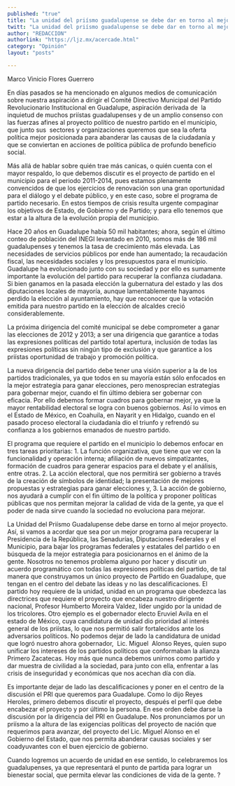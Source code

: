 ```yaml
---
published: "true"
title: "La unidad del priísmo guadalupense se debe dar en torno al mejor programa"
twitt: "La unidad del priísmo guadalupense se debe dar en torno al mejor programa"
author: "REDACCION"
authorlink: "https://ljz.mx/acercade.html"
category: "Opinión"
layout: "posts"

---
```



  Marco Vinicio Flores Guerrero



En días pasados se ha mencionado en algunos medios de comunicación sobre nuestra aspiración a dirigir el Comité Directivo Municipal del Partido Revolucionario Institucional en Guadalupe, aspiración derivada de  la inquietud de muchos priístas guadalupenses y de un amplio consenso con las fuerzas afines al proyecto político de nuestro partido en el municipio, que junto sus  sectores y organizaciones queremos que sea la oferta política mejor posicionada para abanderar las causas de la ciudadanía y que se conviertan en acciones de política pública de profundo beneficio social.  

  Más allá de hablar sobre quién trae más canicas, o quién cuenta con el mayor respaldo, lo que debemos discutir es el proyecto de partido en el municipio para el periodo 2011-2014, pues estamos plenamente convencidos de que los ejercicios de renovación son una gran oportunidad para el diálogo y el debate público, y en este caso, sobre el programa de partido necesario. En estos tiempos de crisis resulta urgente compaginar los objetivos de Estado, de Gobierno y de Partido; y para ello tenemos que estar a la altura de la evolución propia del municipio.



  Hace 20 años en Guadalupe había 50 mil habitantes; ahora, según el último conteo de población del INEGI levantado en 2010, somos más de 186 mil guadalupenses y tenemos la tasa de crecimiento más elevada. Las necesidades de servicios públicos por ende han aumentado; la recaudación fiscal, las necesidades sociales y los presupuestos para el municipio. Guadalupe ha evolucionado junto con su sociedad y por ello es sumamente importante la evolución del partido para recuperar la confianza ciudadana. Si bien ganamos en la pasada elección la gubernatura del estado y las dos diputaciones locales de mayoría, aunque lamentablemente hayamos perdido la elección al ayuntamiento, hay que reconocer que la votación emitida para nuestro partido en la elección de alcaldes creció considerablemente.



  La próxima dirigencia del comité municipal se debe comprometer a ganar las elecciones de 2012 y 2013; a ser una dirigencia que garantice a todas las expresiones políticas del partido total apertura, inclusión de todas las expresiones políticas sin ningún tipo de exclusión y que garantice a los priístas oportunidad de trabajo y promoción política.



  La nueva dirigencia del partido debe tener una visión superior a la de los partidos tradicionales, ya que todos en su mayoría están sólo enfocados en la mejor estrategia para ganar elecciones, pero menosprecian estrategias para gobernar mejor, cuando el fin último debiera ser gobernar con eficacia. Por ello debemos formar cuadros para gobernar mejor, ya que la mayor rentabilidad electoral se logra con buenos gobiernos. Así lo vimos en el Estado de México, en Coahuila, en Nayarit y en Hidalgo, cuando en el pasado proceso electoral la ciudadanía dio el triunfo y refrendó su confianza a los gobiernos emanados de nuestro partido.



  El programa que requiere el partido en el municipio lo debemos enfocar en tres tareas prioritarias: 1. La función organizativa, que tiene que ver con la funcionalidad y operación interna; afiliación de nuevos simpatizantes, formación de cuadros para generar espacios para el debate y el análisis, entre otras. 2. La acción electoral, que nos permitirá ser gobierno a través de la creación de símbolos de identidad; la presentación de mejores propuestas y estrategias para ganar elecciones y, 3. La acción de gobierno, nos ayudará a cumplir con el fin último de la política y proponer políticas públicas que nos permitan mejorar la calidad de vida de la gente, ya que el poder de nada sirve cuando la sociedad no evoluciona para mejorar.



  La Unidad del Priísmo Guadalupense debe darse en torno al mejor proyecto. Así, si vamos a acordar que sea por un mejor programa para recuperar la Presidencia de la República, las Senadurías, Diputaciones Federales y el Municipio, para bajar los programas federales y estatales del partido o en búsqueda de la mejor estrategia para posicionarnos en el ánimo de la gente. Nosotros no tenemos problema alguno por hacer y discutir un acuerdo programático con todas las expresiones políticas del partido, de tal manera que construyamos un único proyecto de Partido en Guadalupe, que tengan en el centro del debate las ideas y no las descalificaciones. El partido hoy requiere de la unidad, unidad en un programa que obedezca las directrices que requiere el proyecto que encabeza nuestro dirigente nacional, Profesor Humberto Moreira Valdez, líder ungido por la unidad de los tricolores. Otro ejemplo es el gobernador electo Eruviel Avila en el estado de México, cuya candidatura de unidad dio prioridad al interés general de los priístas, lo que nos permitió salir fortalecidos ante los adversarios políticos. No podemos dejar de lado la candidatura de unidad que logró nuestro ahora gobernador,  Lic. Miguel  Alonso Reyes, quien supo unificar los intereses de los partidos políticos que conformaban la alianza Primero Zacatecas. Hoy más que nunca debemos unirnos como partido y dar muestra de civilidad a la sociedad, para junto con ella, enfrentar a las crisis de inseguridad y económicas que nos acechan día con día.



  Es importante dejar de lado las descalificaciones y poner en el centro de la discusión el PRI que queremos para Guadalupe. Como lo dijo Reyes Heroles, primero debemos discutir el proyecto, después el perfil que debe encabezar el proyecto y por último la persona. En ese orden debe darse la discusión por la dirigencia del PRI en Guadalupe. Nos pronunciamos por un priísmo a la altura de las exigencias políticas del proyecto de nación que requerimos para avanzar, del proyecto del Lic. Miguel Alonso en el Gobierno del Estado, que nos permita abanderar causas sociales y ser coadyuvantes con el buen ejercicio de gobierno.



  Cuando logremos un acuerdo de unidad en ese sentido, lo celebraremos los guadalupenses, ya que representará el punto de partida para lograr un bienestar social, que permita elevar las condiciones de vida de la gente. ?


